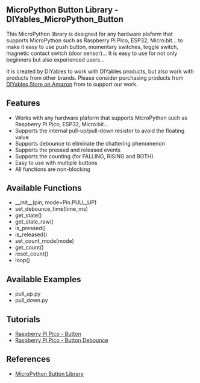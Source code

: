 ## MicroPython Button Library - DIYables_MicroPython_Button
This MicroPython library is designed for any hardware plaform that supports MicroPython such as Raspberry Pi Pico, ESP32, Micro:bit... to make it easy to use push button, momentary switches, toggle switch, magnetic contact switch (door sensor)... It is easy to use for not only beginners but also experienced users... 

It is created by DIYables to work with DIYables products, but also work with products from other brands. Please consider purchasing products from [DIYables Store on Amazon](https://amazon.com/diyables) from to support our work.



Features
----------------------------
* Works with any hardware plaform that supports MicroPython such as Raspberry Pi Pico, ESP32, Micro:bit...
* Supports the internal pull-up/pull-down resistor to avoid the floating value
* Supports debounce to eliminate the chattering phenomenon
* Supports the pressed and released events
* Supports the counting (for FALLING, RISING and BOTH)
* Easy to use with multiple buttons
* All functions are non-blocking 


Available Functions
----------------------------
* \_\_init\_\_(pin, mode=Pin.PULL_UP)
* set_debounce_time(time_ms)
* get_state()
* get_state_raw()
* is_pressed()
* is_released()
* set_count_mode(mode)
* get_count()
* reset_count()
* loop()


Available Examples
----------------------------
* pull_up.py
* pull_down.py



Tutorials
----------------------------
* [Raspberry Pi Pico - Button](https://newbiely.com/tutorials/raspberry-pico/raspberry-pi-pico-button)
* [Raspberry Pi Pico - Button Debounce](https://newbiely.com/tutorials/raspberry-pico/raspberry-pi-pico-button-debounce)


References
----------------------------
* [MicroPython Button Library](https://newbiely.com/tutorials/micropython/micropython-button-library)
